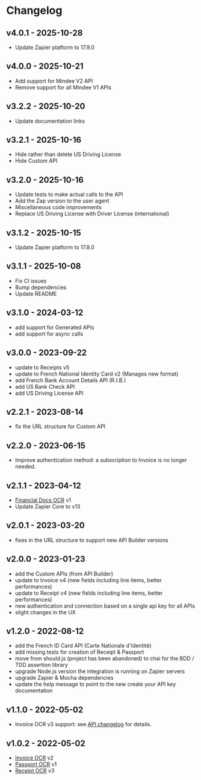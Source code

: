 # Changelog

## v4.0.1 - 2025-10-28
- Update Zapier platform to 17.9.0

## v4.0.0 - 2025-10-21
- Add support for Mindee V2 API
- Remove support for all Mindee V1 APIs

## v3.2.2 - 2025-10-20
- Update documentation links

## v3.2.1 - 2025-10-16
- Hide rather than delete US Driving License
- Hide Custom API

## v3.2.0 - 2025-10-16
- Update tests to make actual calls to the API
- Add the Zap version to the user agent
- Miscellaneous code improvements
- Replace US Driving License with Driver License (international)

## v3.1.2 - 2025-10-15
- Update Zapier platform to 17.8.0

## v3.1.1 - 2025-10-08
- Fix CI issues
- Bump dependencies
- Update README

## v3.1.0 - 2024-03-12
- add support for Generated APIs
- add support for async calls

## v3.0.0 - 2023-09-22
- update to Receipts v5
- update to French National Identity Card v2 (Manages new format)
- add French Bank Account Details API (R.I.B.) 
- add US Bank Check API 
- add US Driving License API

## v2.2.1 - 2023-08-14
- fix the URL structure for Custom API

## v2.2.0 - 2023-06-15
- Improve authentication method: a subscription to Invoice is no longer needed.

## v2.1.1 - 2023-04-12
- [Financial Docs OCR](https://docs.mindee.com/v1/off-the-shelf-products/financial-documents-ocr) v1
- Update Zapier Core to v13

## v2.0.1 - 2023-03-20
- fixes in the URL structure to support new API Builder versions

## v2.0.0 - 2023-01-23
- add the Custom APIs (from API Builder)
- update to Invoice v4 (new fields including line items, better performances)
- update to Receipt v4 (new fields including line items, better performances)
- new authentication and connection based on a single api key for all APIs
- slight changes in the UX

## v1.2.0 - 2022-08-12
- add the French ID Card API (Carte Nationale d'Identité)
- add missing tests for creation of Receipt & Passport
- move from should.js (project has been abandoned) to chai for the BDD / TDD assertion library
- upgrade Node.js version the integration is running on Zapier servers
- upgrade Zapier & Mocha dependencies
- update the help message to point to the new create your API key documentation

## v1.1.0 - 2022-05-02
- Invoice OCR v3 support: see [API changelog](https://docs.mindee.com/v1/releases/releases-notes-invoice-ocr#version-3) for details.

## v1.0.2 - 2022-05-02
- [Invoice OCR](https://docs.mindee.com/v1/off-the-shelf-products/invoice-ocr) v2
- [Passport OCR](https://docs.mindee.com/v1/off-the-shelf-products/passport-ocr) v1
- [Receipt OCR](https://docs.mindee.com/v1/off-the-shelf-products/receipt-ocr) v3
